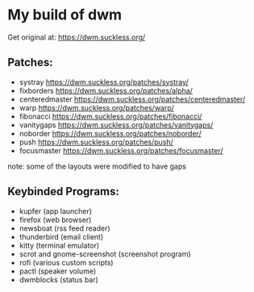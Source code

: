 # My build of dwm
Get original at: https://dwm.suckless.org/

## Patches:
 - systray https://dwm.suckless.org/patches/systray/
 - fixborders https://dwm.suckless.org/patches/alpha/
 - centeredmaster https://dwm.suckless.org/patches/centeredmaster/
 - warp https://dwm.suckless.org/patches/warp/
 - fibonacci https://dwm.suckless.org/patches/fibonacci/
 - vanitygaps https://dwm.suckless.org/patches/vanitygaps/
 - noborder https://dwm.suckless.org/patches/noborder/
 - push https://dwm.suckless.org/patches/push/
 - focusmaster https://dwm.suckless.org/patches/focusmaster/
 
note: some of the layouts were modified to have gaps

## Keybinded Programs:
 - kupfer (app launcher)
 - firefox (web browser)
 - newsboat (rss feed reader)
 - thunderbird (email client)
 - kitty (terminal emulator)
 - scrot and gnome-screenshot (screenshot program)
 - rofi (various custom scripts)
 - pactl (speaker volume)
 - dwmblocks (status bar)
